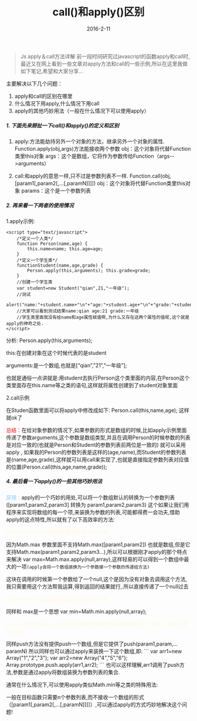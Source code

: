 ﻿---
layout: photo
title: call()和apply()区别
date: 2016-2-11
tags: [前端,Javascript]
categories: Javascript
---

>Js apply＆call方法详解
前一段时间研究过javascript的函数apply和call时,最近又在网上看到一些文章对apply方法和call的一些示例,所以在这里我做如下笔记,希望和大家分享...

主要解决以下几个问题：
1. apply和call的区别在哪里
2. 什么情况下用apply,什么情况下用call
3. apply的其他巧妙用法（一般在什么情况下可以使用apply）

<!--more-->

##### 1. 下面先来掰扯一下call()和apply()的定义和区别
1. apply:方法能劫持另外一个对象的方法，继承另外一个对象的属性.
Function.apply(obj,args)方法能接收两个参数
obj：这个对象将代替Function类里this对象
args：这个是数组，它将作为参数传给Function（args-->arguments）

2. call:和apply的意思一样,只不过是参数列表不一样.
Function.call(obj,[param1[,param2[,…[,paramN]]]])
obj：这个对象将代替Function类里this对象
params：这个是一个参数列表

##### 2. 再来看一下两者的使用情况
1.apply示例:
```
<script type="text/javascript">
    /*定义一个人类*/
    function Person(name,age) {
        this.name=name; this.age=age;
    }
    /*定义一个学生类*/
    functionStudent(name,age,grade) {
        Person.apply(this,arguments); this.grade=grade;
    }
    //创建一个学生类
    var student=new Student("qian",21,"一年级");
    //测试
    alert("name:"+student.name+"\n"+"age:"+student.age+"\n"+"grade:"+student.grade);
    //大家可以看到测试结果name:qian age:21 grade:一年级
    //学生类里面我没有给name和age属性赋值啊,为什么又存在这两个属性的值呢,这个就是apply的神奇之处.
</script>
```
分析: Person.apply(this,arguments);

this:在创建对象在这个时候代表的是student

arguments:是一个数组,也就是[“qian”,”21”,”一年级”];

也就是通俗一点讲就是:用student去执行Person这个类里面的内容,在Person这个类里面存在this.name等之类的语句,这样就将属性创建到了student对象里面

2.call示例

在Studen函数里面可以将apply中修改成如下:
Person.call(this,name,age);
这样就ok了

<span style="color:red;">总结：</span>在给对象参数的情况下,如果参数的形式是数组的时候,比如apply示例里面传递了参数arguments,这个参数是数组类型,并且在调用Person的时候参数的列表是对应一致的(也就是Person和Student的参数列表前两位是一致的) 就可以采用 apply , 如果我的Person的参数列表是这样的(age,name),而Student的参数列表是(name,age,grade),这样就可以用call来实现了,也就是直接指定参数列表对应值的位置(Person.call(this,age,name,grade));

##### 4. 最后看一下apply()的一些其他巧妙用法
<span style="color:lightskyblue;">原理：</span>apply的一个巧妙的用处,可以将一个数组默认的转换为一个参数列表([param1,param2,param3] 转换为 param1,param2,param3) 这个如果让我们用程序来实现将数组的每一个项,来装换为参数的列表,可能都得费一会功夫,借助apply的这点特性,所以就有了以下高效率的方法:
<p style="color:cornsilk;">a.Math.max 可以实现得到数组中最大的一项</p>

因为Math.max 参数里面不支持Math.max([param1,param2]) 也就是数组,但是它支持Math.max(param1,param2,param3…),所以可以根据刚才apply的那个特点来解决 var max=Math.max.apply(null,array),这样轻易的可以得到一个数组中最大的一项`(apply会将一个数组装换为一个参数接一个参数的传递给方法)`

这块在调用的时候第一个参数给了一个null,这个是因为没有对象去调用这个方法,我只需要用这个方法帮我运算,得到返回的结果就行,.所以直接传递了一个null过去

<p style="color:cornsilk;">b.Math.min 可以实现得到数组中最小的一项</p>

同样和 max是一个思想 var min=Math.min.apply(null,array);
<p style="color:cornsilk;">c.Array.prototype.push 可以实现两个数组合并(非常好用的一个技巧，解决了好多问题)</p>
同样push方法没有提供push一个数组,但是它提供了push(param1,param,…paramN) 所以同样也可以通过apply来装换一下这个数组,即:
```
var arr1=new Array("1","2","3");
var arr2=new Array("4","5","6");
Array.prototype.push.apply(arr1,arr2);
```
也可以这样理解,arr1调用了push方法,参数是通过apply将数组装换为参数列表的集合.

通常在什么情况下,可以使用apply类似Math.min等之类的特殊用法:

一般在目标函数只需要n个参数列表,而不接收一个数组的形式（[param1[,param2[,…[,paramN]]]]）,可以通过apply的方式巧妙地解决这个问题!
